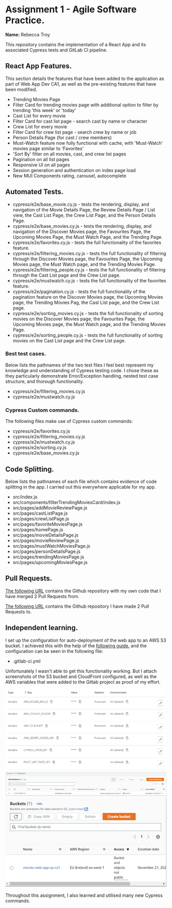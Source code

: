 # Assignment 1 - Agile Software Practice.

__Name:__ Rebecca Troy

This repository contains the implementation of a React App and its associated Cypress tests and GitLab CI pipeline.

## React App Features.

This section details the features that have been added to the application as part of Web App Dev
CA1, as well as the pre-existing features that have been modified.
 
+ Trending Movies Page
+ Filter Card for trending movies page with additional option to filter by trending
'this week' or 'today'
+ Cast List for every movie
+ Filter Card for cast list page - search cast by name or character
+ Crew List for every movie
+ Filter Card for crew list page - search crew by name or job
+ Person Details Page (for cast / crew members)
+ Must-Watch feature now fully functional with cache, with 'Must-Watch' movies page similar
to 'Favorites'
+ 'Sort By' filter on all movies, cast, and crew list pages
+ Pagination on all list pages
+ Responsive UI on all pages
+ Session generation and authentication on index page load
+ New MUI Components rating, carousel, autocomplete

## Automated Tests.
+ cypress/e2e/base_movie.cy.js - tests the rendering, display, and navigation of the Movie Details Page, the Review Details
Page / List view, the Cast List Page, the Crew List Page, and the Person Details Page.
+ cypress/e2e/base_movies.cy.js - tests the rendering, display, and navigation of the Discover Movies page, the Favourites
Page, the Upcoming Movies Page, the Must Watch Page, and the Trending Page.
+ cypress/e2e/favorites.cy.js - tests the full functionality of the favorites feature.
+ cypress/e2e/filtering_movies.cy.js - tests the full functionality of filtering through the Discover Movies page, the Favourites
Page, the Upcoming Movies page, the Must Watch page, and the Trending Movies Page.
+ cypress/e2e/filtering_people.cy.js - tests the full functionality of filtering through the Cast List page and the Crew List
page.
+ cypress/e2e/mustwatch.cy.js - tests the full functionality of the favorites feature.
+ cypress/e2e/pagination.cy.js - tests the full functionality of the pagination feature on the Discover Movies page, the Upcoming Movies page, the Trending Movies Pag, the Cast List page, and the Crew List page.
+ cypress/e2e/sorting_movies.cy.js - tests the full functionality of sorting movies on the Discover Movies page, the Favourites
Page, the Upcoming Movies page, the Must Watch page, and the Trending Movies Page.
+ cypress/e2e/sorting_people.cy.js - tests the full functionality of sorting movies on the Cast List page and the Crew List
page.

### Best test cases.

Below lists the pathnames of the two test files I feel best represent my knowledge and understanding of Cypress testing code. I
chose these as they particularly demonstrate Error/Exception handling, nested test case structure, and thorough functionality.

+ cypress/e2e/filtering_movies.cy.js
+ cypress/e2e/mustwatch.cy.js

### Cypress Custom commands.

The following files make use of Cypress custom commands:

+ cypress/e2e/favorites.cy.js
+ cypress/e2e/filtering_movies.cy.js
+ cypress/e2e/mustwatch.cy.js
+ cypress/e2e/sorting.cy.js
+ cypress/e2e/base_movies.cy.js

## Code Splitting.

Below lists the pathnames of each file which contains evidence of code 
splitting in the app. I carried out this everywhere applicable for my app.

+ src/index.js
+ src/components/filterTrendingMoviesCard/index.js
+ src/pages/addMovieReviewPage.js
+ src/pages/castListPage.js
+ src/pages/crewListPage.js
+ src/pages/favoriteMoviesPage.js
+ src/pages/homePage.js
+ src/pages/movieDetailsPage.js
+ src/pages/movieReviewPage.js
+ src/pages/mustWatchMoviesPage.js
+ src/pages/personDetailsPage.js
+ src/pages/trendingMoviesPage.js
+ src/pages/upcomingMoviesPage.js

## Pull Requests.

[The following URL](https://github.com/beckyetroy/AgileSPCA1)
contains the Github repository with my own code that I have merged 2 Pull Requests from.

[The following URL](https://github.com/Bobbins228/agile-soft-assignment-1)
contains the Github repository I have made 2 Pull Requests to.

## Independent learning.

I set up the configuration for auto-deployment of the web app to an AWS S3 bucket. I achieved this with the help of the
[following guide.](https://gist.github.com/johndavedecano/da2939873c105690af6cf0f65ad9fddd) and the configuration can be
seen in the following file:

+ .gitlab-ci.yml

Unfortunately I wasn't able to get this functionality working. But I attach screenshots of the S3 bucket and CloudFront
configured, as well as the AWS variables that were added to the Gitlab project as proof of my effort.

![](./images/AWSVariablesConfiguredOnGitlab.png)
![](./images/CloudFrontAWS.png)
![](./images/S3Bucket.png)

Throughout this assignment, I also learned and utilised many new Cypress commands.
